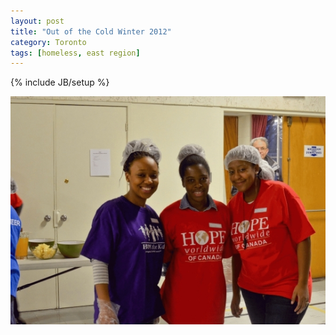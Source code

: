 ```yaml
---
layout: post
title: "Out of the Cold Winter 2012"
category: Toronto
tags: [homeless, east region]
---
```

{% include JB/setup %}

![Sisters posing after serving at Out of the Cold program](/assets/themes/twitter/images/posts/2012-04-07-out-of-the-cold/1.jpg)

